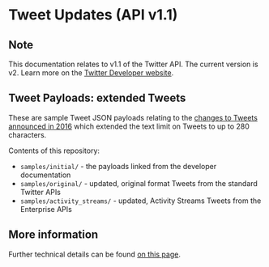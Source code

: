 # Tweet Updates (API v1.1)

## Note

This documentation relates to v1.1 of the Twitter API. The current version is v2. Learn more on the [Twitter Developer website](https://developer.twitter.com).

## Tweet Payloads: extended Tweets

These are sample Tweet JSON payloads relating to the [changes to Tweets announced in 2016](https://blog.twitter.com/developer/en_us/a/2016/doing-more-with-140-characters.html) which extended the text limit on Tweets to up to 280 characters.

Contents of this repository:
 * `samples/initial/` - the payloads linked from the developer documentation
 * `samples/original/` - updated, original format Tweets from the standard Twitter APIs
 * `samples/activity_streams/` - updated, Activity Streams Tweets from the Enterprise APIs

## More information

Further technical details can be found [on this page](https://twitterdev.github.io/tweet-updates/upcoming.html).
